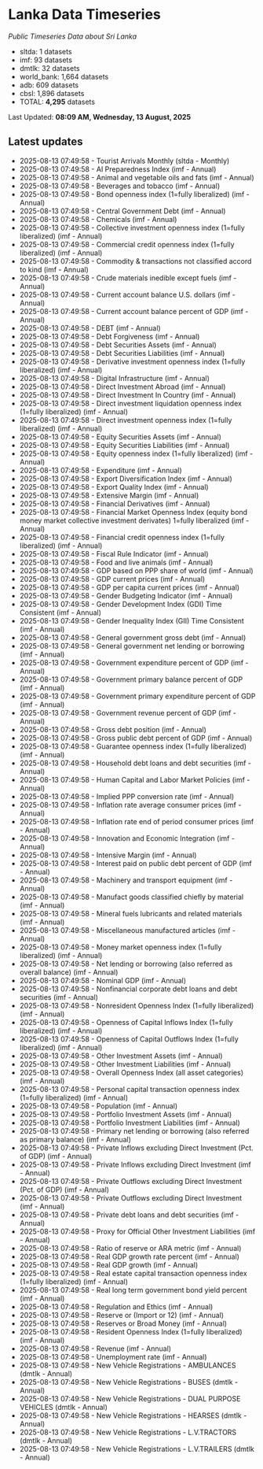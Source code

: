 # Lanka Data Timeseries
*Public Timeseries Data about Sri Lanka*

* sltda: 1 datasets
* imf: 93 datasets
* dmtlk: 32 datasets
* world_bank: 1,664 datasets
* adb: 609 datasets
* cbsl: 1,896 datasets
* TOTAL: **4,295** datasets

Last Updated: **08:09 AM, Wednesday, 13 August, 2025**

## Latest updates

* 2025-08-13 07:49:58 - Tourist Arrivals Monthly (sltda - Monthly)
* 2025-08-13 07:49:58 - AI Preparedness Index (imf - Annual)
* 2025-08-13 07:49:58 - Animal and vegetable oils and fats (imf - Annual)
* 2025-08-13 07:49:58 - Beverages and tobacco (imf - Annual)
* 2025-08-13 07:49:58 - Bond openness index (1=fully liberalized) (imf - Annual)
* 2025-08-13 07:49:58 - Central Government Debt (imf - Annual)
* 2025-08-13 07:49:58 - Chemicals (imf - Annual)
* 2025-08-13 07:49:58 - Collective investment openness index (1=fully liberalized) (imf - Annual)
* 2025-08-13 07:49:58 - Commercial credit openness index (1=fully liberalized) (imf - Annual)
* 2025-08-13 07:49:58 - Commodity & transactions not classified accord to kind (imf - Annual)
* 2025-08-13 07:49:58 - Crude materials inedible except fuels (imf - Annual)
* 2025-08-13 07:49:58 - Current account balance U.S. dollars (imf - Annual)
* 2025-08-13 07:49:58 - Current account balance percent of GDP (imf - Annual)
* 2025-08-13 07:49:58 - DEBT (imf - Annual)
* 2025-08-13 07:49:58 - Debt Forgiveness (imf - Annual)
* 2025-08-13 07:49:58 - Debt Securities Assets (imf - Annual)
* 2025-08-13 07:49:58 - Debt Securities Liabilities (imf - Annual)
* 2025-08-13 07:49:58 - Derivative investment openness index (1=fully liberalized) (imf - Annual)
* 2025-08-13 07:49:58 - Digital Infrastructure (imf - Annual)
* 2025-08-13 07:49:58 - Direct Investment Abroad (imf - Annual)
* 2025-08-13 07:49:58 - Direct Investment In Country (imf - Annual)
* 2025-08-13 07:49:58 - Direct investment liquidation openness index (1=fully liberalized) (imf - Annual)
* 2025-08-13 07:49:58 - Direct investment openness index (1=fully liberalized) (imf - Annual)
* 2025-08-13 07:49:58 - Equity Securities Assets (imf - Annual)
* 2025-08-13 07:49:58 - Equity Securities Liabilities (imf - Annual)
* 2025-08-13 07:49:58 - Equity openness index (1=fully liberalized) (imf - Annual)
* 2025-08-13 07:49:58 - Expenditure (imf - Annual)
* 2025-08-13 07:49:58 - Export Diversification Index (imf - Annual)
* 2025-08-13 07:49:58 - Export Quality Index (imf - Annual)
* 2025-08-13 07:49:58 - Extensive Margin (imf - Annual)
* 2025-08-13 07:49:58 - Financial Derivatives (imf - Annual)
* 2025-08-13 07:49:58 - Financial Market Openness Index (equity bond money market collective investment derivates) 1=fully liberalized (imf - Annual)
* 2025-08-13 07:49:58 - Financial credit openness index (1=fully liberalized) (imf - Annual)
* 2025-08-13 07:49:58 - Fiscal Rule Indicator (imf - Annual)
* 2025-08-13 07:49:58 - Food and live animals (imf - Annual)
* 2025-08-13 07:49:58 - GDP based on PPP share of world (imf - Annual)
* 2025-08-13 07:49:58 - GDP current prices (imf - Annual)
* 2025-08-13 07:49:58 - GDP per capita current prices (imf - Annual)
* 2025-08-13 07:49:58 - Gender Budgeting Indicator (imf - Annual)
* 2025-08-13 07:49:58 - Gender Development Index (GDI) Time Consistent (imf - Annual)
* 2025-08-13 07:49:58 - Gender Inequality Index (GII) Time Consistent (imf - Annual)
* 2025-08-13 07:49:58 - General government gross debt (imf - Annual)
* 2025-08-13 07:49:58 - General government net lending or borrowing (imf - Annual)
* 2025-08-13 07:49:58 - Government expenditure percent of GDP (imf - Annual)
* 2025-08-13 07:49:58 - Government primary balance percent of GDP (imf - Annual)
* 2025-08-13 07:49:58 - Government primary expenditure percent of GDP (imf - Annual)
* 2025-08-13 07:49:58 - Government revenue percent of GDP (imf - Annual)
* 2025-08-13 07:49:58 - Gross debt position (imf - Annual)
* 2025-08-13 07:49:58 - Gross public debt percent of GDP (imf - Annual)
* 2025-08-13 07:49:58 - Guarantee openness index (1=fully liberalized) (imf - Annual)
* 2025-08-13 07:49:58 - Household debt loans and debt securities (imf - Annual)
* 2025-08-13 07:49:58 - Human Capital and Labor Market Policies (imf - Annual)
* 2025-08-13 07:49:58 - Implied PPP conversion rate (imf - Annual)
* 2025-08-13 07:49:58 - Inflation rate average consumer prices (imf - Annual)
* 2025-08-13 07:49:58 - Inflation rate end of period consumer prices (imf - Annual)
* 2025-08-13 07:49:58 - Innovation and Economic Integration (imf - Annual)
* 2025-08-13 07:49:58 - Intensive Margin (imf - Annual)
* 2025-08-13 07:49:58 - Interest paid on public debt percent of GDP (imf - Annual)
* 2025-08-13 07:49:58 - Machinery and transport equipment (imf - Annual)
* 2025-08-13 07:49:58 - Manufact goods classified chiefly by material (imf - Annual)
* 2025-08-13 07:49:58 - Mineral fuels lubricants and related materials (imf - Annual)
* 2025-08-13 07:49:58 - Miscellaneous manufactured articles (imf - Annual)
* 2025-08-13 07:49:58 - Money market openness index (1=fully liberalized) (imf - Annual)
* 2025-08-13 07:49:58 - Net lending or borrowing (also referred as overall balance) (imf - Annual)
* 2025-08-13 07:49:58 - Nominal GDP (imf - Annual)
* 2025-08-13 07:49:58 - Nonfinancial corporate debt loans and debt securities (imf - Annual)
* 2025-08-13 07:49:58 - Nonresident Openness Index (1=fully liberalized) (imf - Annual)
* 2025-08-13 07:49:58 - Openness of Capital Inflows Index (1=fully liberalized) (imf - Annual)
* 2025-08-13 07:49:58 - Openness of Capital Outflows Index (1=fully liberalized) (imf - Annual)
* 2025-08-13 07:49:58 - Other Investment Assets (imf - Annual)
* 2025-08-13 07:49:58 - Other Investment Liabilities (imf - Annual)
* 2025-08-13 07:49:58 - Overall Openness Index (all asset categories) (imf - Annual)
* 2025-08-13 07:49:58 - Personal capital transaction openness index (1=fully liberalized) (imf - Annual)
* 2025-08-13 07:49:58 - Population (imf - Annual)
* 2025-08-13 07:49:58 - Portfolio Investment Assets (imf - Annual)
* 2025-08-13 07:49:58 - Portfolio Investment Liabilities (imf - Annual)
* 2025-08-13 07:49:58 - Primary net lending or borrowing (also referred as primary balance) (imf - Annual)
* 2025-08-13 07:49:58 - Private Inflows excluding Direct Investment (Pct. of GDP) (imf - Annual)
* 2025-08-13 07:49:58 - Private Inflows excluding Direct Investment (imf - Annual)
* 2025-08-13 07:49:58 - Private Outflows excluding Direct Investment (Pct. of GDP) (imf - Annual)
* 2025-08-13 07:49:58 - Private Outflows excluding Direct Investment (imf - Annual)
* 2025-08-13 07:49:58 - Private debt loans and debt securities (imf - Annual)
* 2025-08-13 07:49:58 - Proxy for Official Other Investment Liabilities (imf - Annual)
* 2025-08-13 07:49:58 - Ratio of reserve or ARA metric (imf - Annual)
* 2025-08-13 07:49:58 - Real GDP growth rate percent (imf - Annual)
* 2025-08-13 07:49:58 - Real GDP growth (imf - Annual)
* 2025-08-13 07:49:58 - Real estate capital transaction openness index (1=fully liberalized) (imf - Annual)
* 2025-08-13 07:49:58 - Real long term government bond yield percent (imf - Annual)
* 2025-08-13 07:49:58 - Regulation and Ethics (imf - Annual)
* 2025-08-13 07:49:58 - Reserve or (Import or 12) (imf - Annual)
* 2025-08-13 07:49:58 - Reserves or Broad Money (imf - Annual)
* 2025-08-13 07:49:58 - Resident Openness Index (1=fully liberalized) (imf - Annual)
* 2025-08-13 07:49:58 - Revenue (imf - Annual)
* 2025-08-13 07:49:58 - Unemployment rate (imf - Annual)
* 2025-08-13 07:49:58 - New Vehicle Registrations - AMBULANCES (dmtlk - Annual)
* 2025-08-13 07:49:58 - New Vehicle Registrations - BUSES (dmtlk - Annual)
* 2025-08-13 07:49:58 - New Vehicle Registrations - DUAL PURPOSE VEHICLES (dmtlk - Annual)
* 2025-08-13 07:49:58 - New Vehicle Registrations - HEARSES (dmtlk - Annual)
* 2025-08-13 07:49:58 - New Vehicle Registrations - L.V.TRACTORS (dmtlk - Annual)
* 2025-08-13 07:49:58 - New Vehicle Registrations - L.V.TRAILERS (dmtlk - Annual)